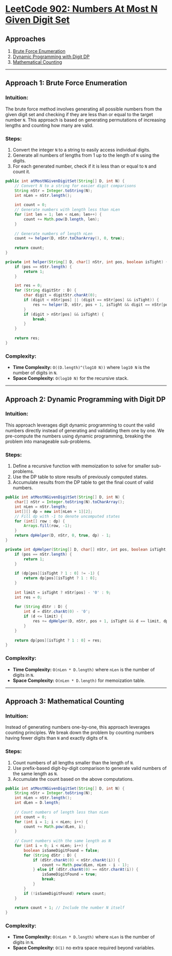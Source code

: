 # [LeetCode 902: Numbers At Most N Given Digit Set](https://leetcode.com/problems/numbers-at-most-n-given-digit-set/)

## Approaches
1. [Brute Force Enumeration](#approach-1-brute-force-enumeration)
2. [Dynamic Programming with Digit DP](#approach-2-dynamic-programming-with-digit-dp)
3. [Mathematical Counting](#approach-3-mathematical-counting)

---

## Approach 1: Brute Force Enumeration

### Intuition:
The brute force method involves generating all possible numbers from the given digit set and checking if they are less than or equal to the target number `N`. This approach is based on generating permutations of increasing lengths and counting how many are valid.

### Steps:
1. Convert the integer `N` to a string to easily access individual digits.
2. Generate all numbers of lengths from 1 up to the length of `N` using the digits.
3. For each generated number, check if it is less than or equal to `N` and count it.

```java
public int atMostNGivenDigitSet(String[] D, int N) {
    // Convert N to a string for easier digit comparisons
    String nStr = Integer.toString(N);
    int nLen = nStr.length();
    
    int count = 0;
    // Generate numbers with length less than nLen
    for (int len = 1; len < nLen; len++) {
        count += Math.pow(D.length, len);
    }
    
    // Generate numbers of length nLen
    count += helper(D, nStr.toCharArray(), 0, true);
    
    return count;
}

private int helper(String[] D, char[] nStr, int pos, boolean isTight) {
    if (pos == nStr.length) {
        return 1;
    }

    int res = 0;
    for (String digitStr : D) {
        char digit = digitStr.charAt(0);
        if (digit < nStr[pos] || (digit == nStr[pos] && isTight)) {
            res += helper(D, nStr, pos + 1, isTight && digit == nStr[pos]);
        }
        if (digit > nStr[pos] && isTight) {
            break;
        }
    }
    
    return res;
}
```

### Complexity:
- **Time Complexity:** `O((D.length)^(log10 N))` where `log10 N` is the number of digits in `N`.
- **Space Complexity:** `O(log10 N)` for the recursive stack.

---

## Approach 2: Dynamic Programming with Digit DP

### Intuition:
This approach leverages digit dynamic programming to count the valid numbers directly instead of generating and validating them one by one. We pre-compute the numbers using dynamic programming, breaking the problem into manageable sub-problems.

### Steps:
1. Define a recursive function with memoization to solve for smaller sub-problems.
2. Use the DP table to store results of previously computed states.
3. Accumulate results from the DP table to get the final count of valid numbers.

```java
public int atMostNGivenDigitSet(String[] D, int N) {
    char[] nStr = Integer.toString(N).toCharArray();
    int nLen = nStr.length;
    int[][] dp = new int[nLen + 1][2];
    // Fill dp with -1 to denote uncomputed states
    for (int[] row : dp) {
        Arrays.fill(row, -1);
    }
    return dpHelper(D, nStr, 0, true, dp) - 1;
}

private int dpHelper(String[] D, char[] nStr, int pos, boolean isTight, int[][] dp) {
    if (pos == nStr.length) {
        return 1;
    }
    
    if (dp[pos][isTight ? 1 : 0] != -1) {
        return dp[pos][isTight ? 1 : 0];
    }
    
    int limit = isTight ? nStr[pos] - '0' : 9;
    int res = 0;
    
    for (String dStr : D) {
        int d = dStr.charAt(0) - '0';
        if (d <= limit) {
            res += dpHelper(D, nStr, pos + 1, isTight && d == limit, dp);
        }
    }
    
    return dp[pos][isTight ? 1 : 0] = res;
}
```

### Complexity:
- **Time Complexity:** `O(nLen * D.length)` where `nLen` is the number of digits in `N`.
- **Space Complexity:** `O(nLen * D.length)` for memoization table.

---

## Approach 3: Mathematical Counting

### Intuition:
Instead of generating numbers one-by-one, this approach leverages counting principles. We break down the problem by counting numbers having fewer digits than `N` and exactly digits of `N`.

### Steps:
1. Count numbers of all lengths smaller than the length of `N`.
2. Use prefix-based digit-by-digit comparison to generate valid numbers of the same length as `N`.
3. Accumulate the count based on the above computations.

```java
public int atMostNGivenDigitSet(String[] D, int N) {
    String nStr = Integer.toString(N);
    int nLen = nStr.length();
    int dLen = D.length;
    
    // Count numbers of length less than nLen
    int count = 0;
    for (int i = 1; i < nLen; i++) {
        count += Math.pow(dLen, i);
    }
    
    // Count numbers with the same length as N
    for (int i = 0; i < nLen; i++) {
        boolean isSameDigitFound = false;
        for (String dStr : D) {
            if (dStr.charAt(0) < nStr.charAt(i)) {
                count += Math.pow(dLen, nLen - i - 1);
            } else if (dStr.charAt(0) == nStr.charAt(i)) {
                isSameDigitFound = true;
                break;
            }
        }
        if (!isSameDigitFound) return count;
    }
    
    return count + 1; // Include the number N itself
}
```

### Complexity:
- **Time Complexity:** `O(nLen * D.length)` where `nLen` is the number of digits in `N`.
- **Space Complexity:** `O(1)` no extra space required beyond variables.

